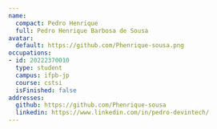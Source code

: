 ```yaml
---
name:
  compact: Pedro Henrique
  full: Pedro Henrique Barbosa de Sousa
avatar:
  default: https://github.com/Phenrique-sousa.png
occupations:
- id: 20222370010
  type: student
  campus: ifpb-jp
  course: cstsi
  isFinished: false
addresses:
  github: https://github.com/Phenrique-sousa
  linkedin: https://www.linkedin.com/in/pedro-devintech/
---
```

